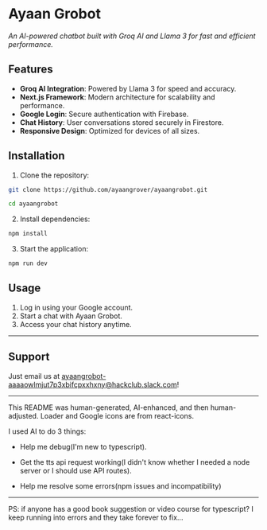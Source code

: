 # Ayaan Grobot  
*An AI-powered chatbot built with Groq AI and Llama 3 for fast and efficient performance.*

## Features  
- **Groq AI Integration**: Powered by Llama 3 for speed and accuracy.  
- **Next.js Framework**: Modern architecture for scalability and performance.  
- **Google Login**: Secure authentication with Firebase.  
- **Chat History**: User conversations stored securely in Firestore.  
- **Responsive Design**: Optimized for devices of all sizes.  

## Installation  
1. Clone the repository:  

```bash
git clone https://github.com/ayaangrover/ayaangrobot.git

cd ayaangrobot  
```
2. Install dependencies:  
   
```bash
npm install
```
  
3. Start the application:  
   
```bash
npm run dev
```
  

## Usage  
1. Log in using your Google account.  
2. Start a chat with Ayaan Grobot.  
3. Access your chat history anytime.  

---

## Support

Just email us at ayaangrobot-aaaaowlmjut7p3xbifcpxxhxny@hackclub.slack.com!

---

This README was human-generated, AI-enhanced, and then human-adjusted.
Loader and Google icons are from react-icons.

I used AI to do 3 things: 
- Help me debug(I'm new to typescript).

- Get the tts api request working(I didn't know whether I needed a node server or I should use API routes).

- Help me resolve some errors(npm issues and incompatibility)

---

PS: if anyone has a good book suggestion or video course for typescript? I keep running into errors and they take forever to fix...
